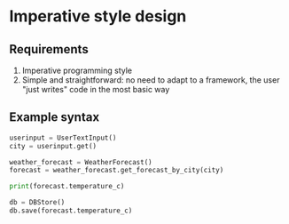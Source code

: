 # Imperative style design

## Requirements

1. Imperative programming style
2. Simple and straightforward: no need to adapt to a framework, the user "just writes" code in the most basic way

## Example syntax
```python
userinput = UserTextInput()
city = userinput.get()

weather_forecast = WeatherForecast()
forecast = weather_forecast.get_forecast_by_city(city)

print(forecast.temperature_c)

db = DBStore()
db.save(forecast.temperature_c)
```
